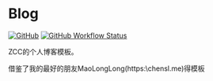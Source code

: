 # Blog

[![GitHub](https://img.shields.io/github/license/MaoLongLong/blog?style=for-the-badge)](LICENSE)
[![GitHub Workflow Status](https://img.shields.io/github/workflow/status/MaoLongLong/blog/GitHub%20Pages?style=for-the-badge)](https://github.com/MaoLongLong/blog/actions/workflows/pages.yml)

ZCC的个人博客模板。

借鉴了我的最好的朋友MaoLongLong(https:\\chensl.me)得模板
